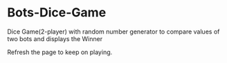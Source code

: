# Bots-Dice-Game
Dice Game(2-player) with random number generator to compare values of two bots and displays the Winner

Refresh the page to keep on playing.
